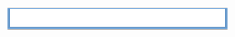 <table bgcolor="#FFFFFF" width="100%" cellspacing="0" cellpadding="5" border="0">
		<tr>
			<td bgcolor="#6699cc">
				<img src="images/filler.png" alt="Flak 1.0 - Ultra-fast Fuzzy Whole-genome Alignment" width="800" height="40" border="0"/>
			</td>
		</tr>
</table>
